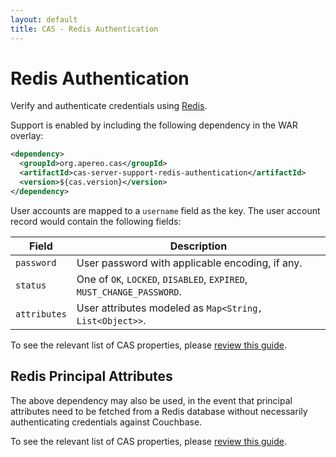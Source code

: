 ```yaml
---
layout: default
title: CAS - Redis Authentication
---
```


# Redis Authentication

Verify and authenticate credentials using [Redis](https://redis.io/).

Support is enabled by including the following dependency in the WAR overlay:

```xml
<dependency>
  <groupId>org.apereo.cas</groupId>
  <artifactId>cas-server-support-redis-authentication</artifactId>
  <version>${cas.version}</version>
</dependency>
```

User accounts are mapped to a `username` field as the key. The user account record would contain the following fields:

| Field                     | Description    
|---------------------------|----------------------------------------------------------------------------
| `password`           | User password with applicable encoding, if any.
| `status`             | One of `OK`, `LOCKED`, `DISABLED`, `EXPIRED`, `MUST_CHANGE_PASSWORD`.
| `attributes`         | User attributes modeled as `Map<String, List<Object>>`.

To see the relevant list of CAS properties,
please [review this guide](../configuration/Configuration-Properties.html#redis-authentication).

## Redis Principal Attributes

The above dependency may also be used, in the event that principal attributes need to be fetched from a 
Redis database without necessarily authenticating credentials against Couchbase. 

To see the relevant list of CAS properties, please [review this guide](../configuration/Configuration-Properties.html#couchbase).
